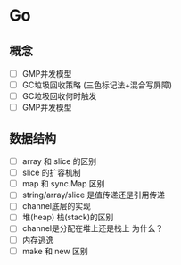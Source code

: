 # Go

## 概念
- [ ] GMP并发模型
- [ ] GC垃圾回收策略 (三色标记法+混合写屏障)
- [ ] GC垃圾回收何时触发
- [ ] GMP并发模型

## 数据结构
- [ ] array 和 slice 的区别
- [ ] slice 的扩容机制
- [ ] map 和 sync.Map 区别
- [ ] string/array/slice 是值传递还是引用传递
- [ ] channel底层的实现
- [ ] 堆(heap) 栈(stack)的区别
- [ ] channel是分配在堆上还是栈上 为什么？
- [ ] 内存逃逸
- [ ] make 和 new 区别